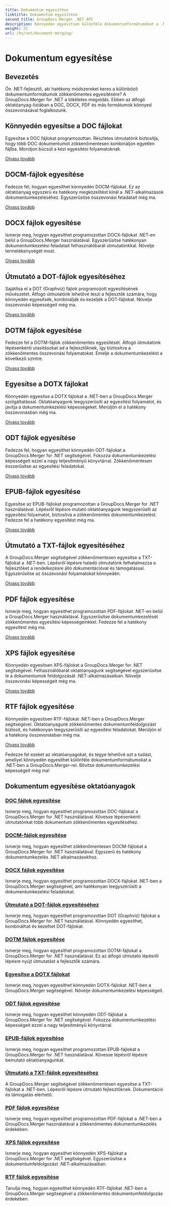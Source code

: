 ```yaml
---
title: Dokumentum egyesítése
linktitle: Dokumentum egyesítése
second_title: GroupDocs.Merger .NET API
description: Könnyedén egyesítsen különféle dokumentumformátumokat a .NET-ben a GroupDocs.Merger segítségével. Zökkenőmentesen kombinálhatja a DOC, DOCX, PDF és egyebeket. Tökéletesítse dokumentumkezelését még ma!
weight: 22
url: /hu/net/document-merging/
---
```


# Dokumentum egyesítése

## Bevezetés

Ön .NET-fejlesztő, aki hatékony módszereket keres a különböző dokumentumformátumok zökkenőmentes egyesítésére? A GroupDocs.Merger for .NET a tökéletes megoldás. Ebben az átfogó oktatóanyag-listában a DOC, DOCX, PDF és más formátumok könnyed összevonásával foglalkozunk.

## Könnyedén egyesítse a DOC fájlokat

Egyesítse a DOC fájlokat programozottan. Részletes útmutatónk biztosítja, hogy több DOC dokumentumot zökkenőmentesen kombináljon egyetlen fájlba. Mondjon búcsút a kézi egyesítési folyamatoknak.

[Olvass tovább](./merge-doc-files/)

## DOCM-fájlok egyesítése

Fedezze fel, hogyan egyesíthet könnyedén DOCM-fájlokat. Ez az oktatóanyag egyszerű és hatékony megközelítést kínál a .NET-alkalmazások dokumentumkezeléséhez. Egyszerűsítse összevonási feladatait még ma.

[Olvass tovább](./merging-docm-files/)

## DOCX fájlok egyesítése

Ismerje meg, hogyan egyesíthet programozottan DOCX-fájlokat .NET-en belül a GroupDocs.Merger használatával. Egyszerűsítse hatékonyan dokumentumkezelési feladatait felhasználóbarát útmutatónkkal. Növelje termelékenységét most.

[Olvass tovább](./how-to-merge-docx-files/)

## Útmutató a DOT-fájlok egyesítéséhez

Sajátítsa el a DOT (Graphviz) fájlok programozott egyesítésének művészetét. Átfogó útmutatónk lehetővé teszi a fejlesztők számára, hogy könnyedén egyesítsék, kombinálják és kezeljék a DOT-fájlokat. Növelje összevonási képességeit még ma.

[Olvass tovább](./guide-merging-dot-files/)

## DOTM fájlok egyesítése

Fedezze fel a DOTM-fájlok zökkenőmentes egyesítését. Átfogó útmutatónk lépésenkénti utasításokat ad a fejlesztőknek, így biztosítva a zökkenőmentes összevonási folyamatokat. Emelje a dokumentumkezelést a következő szintre.

[Olvass tovább](./merging-dotm-files/)

## Egyesítse a DOTX fájlokat

Könnyedén egyesítse a DOTX fájlokat a .NET-ben a GroupDocs.Merger szolgáltatással. Oktatóanyagunk leegyszerűsíti az egyesítési folyamatot, és javítja a dokumentumkezelési képességeket. Merüljön el a hatékony összevonásban még ma.

[Olvass tovább](./merge-dotx-files/)

## ODT fájlok egyesítése

Fedezze fel, hogyan egyesíthet könnyedén ODT-fájlokat a GroupDocs.Merger for .NET segítségével. Fokozza dokumentumkezelési képességeit ezzel a nagy teljesítményű könyvtárral. Zökkenőmentesen ésszerűsítse az egyesítési feladatokat.

[Olvass tovább](./merging-odt-files/)

## EPUB-fájlok egyesítése

Egyesítse az EPUB-fájlokat programozottan a GroupDocs.Merger for .NET használatával. Lépésről lépésre mutató oktatóanyagunk leegyszerűsíti az egyesítési folyamatot, biztosítva a zökkenőmentes dokumentumkezelést. Fedezze fel a hatékony egyesítést még ma.

[Olvass tovább](./merge-epub-files/)

## Útmutató a TXT-fájlok egyesítéséhez

A GroupDocs.Merger segítségével zökkenőmentesen egyesítse a TXT-fájlokat a .NET-ben. Lépésről lépésre haladó útmutatónk felhatalmazza a fejlesztőket a rendelkezésre álló dokumentációval és támogatással. Egyszerűsítse az összevonási folyamatokat könnyedén.

[Olvass tovább](./guide-merging-txt-files/)

## PDF fájlok egyesítése

Ismerje meg, hogyan egyesíthet programozottan PDF-fájlokat .NET-en belül a GroupDocs.Merger használatával. Egyszerűsítse dokumentumkezelését zökkenőmentes egyesítési képességeinkkel. Fedezze fel a hatékony egyesítést még ma.

[Olvass tovább](./merging-pdf-files/)

## XPS fájlok egyesítése

Könnyedén egyesítsen XPS-fájlokat a GroupDocs.Merger for .NET segítségével. Felhasználóbarát oktatóanyagunk segítségével egyszerűsítse le a dokumentumok feldolgozását .NET-alkalmazásaiban. Növelje összevonási képességeit még ma.

[Olvass tovább](./merge-xps-files/)

## RTF fájlok egyesítése

Könnyedén egyesítsen RTF-fájlokat .NET-ben a GroupDocs.Merger segítségével. Oktatóanyagunk zökkenőmentes dokumentumfeldolgozást biztosít, és hatékonyan leegyszerűsíti az egyesítési feladatokat. Merüljön el a hatékony összevonásban még ma.

[Olvass tovább](./merging-rtf-files/)

Fedezze fel ezeket az oktatóanyagokat, és tegye lehetővé azt a tudást, amellyel könnyedén egyesíthet különféle dokumentumformátumokat a .NET-ben a GroupDocs.Merger-rel. Bővítse dokumentumkezelési képességeit még ma!
## Dokumentum egyesítése oktatóanyagok
### [DOC fájlok egyesítése](./merge-doc-files/)
Ismerje meg, hogyan egyesíthet programozottan DOC-fájlokat a GroupDocs.Merger for .NET használatával. Kövesse lépésenkénti útmutatónkat több dokumentum zökkenőmentes egyesítéséhez.
### [DOCM-fájlok egyesítése](./merging-docm-files/)
Ismerje meg, hogyan egyesíthet zökkenőmentesen DOCM-fájlokat a GroupDocs.Merger for .NET használatával. Egyszerű és hatékony dokumentumkezelés .NET alkalmazásokhoz.
### [DOCX fájlok egyesítése](./how-to-merge-docx-files/)
Ismerje meg, hogyan egyesíthet programozottan DOCX-fájlokat .NET-ben a GroupDocs.Merger segítségével, ami hatékonyan leegyszerűsíti a dokumentumkezelési feladatokat.
### [Útmutató a DOT-fájlok egyesítéséhez](./guide-merging-dot-files/)
Ismerje meg, hogyan egyesíthet programozottan DOT (Graphviz) fájlokat a GroupDocs.Merger for .NET használatával. Könnyedén egyesíthet, kombinálhat és kezelhet DOT-fájlokat.
### [DOTM fájlok egyesítése](./merging-dotm-files/)
Ismerje meg, hogyan egyesíthet programozottan DOTM-fájlokat a GroupDocs.Merger for .NET használatával. Ez az átfogó útmutató lépésről lépésre nyújt útmutatást a fejlesztők számára.
### [Egyesítse a DOTX fájlokat](./merge-dotx-files/)
Ismerje meg, hogyan egyesíthet könnyedén DOTX-fájlokat .NET-ben a GroupDocs.Merger segítségével. Növelje dokumentumkezelési képességeit.
### [ODT fájlok egyesítése](./merging-odt-files/)
Ismerje meg, hogyan egyesíthet könnyedén ODT-fájlokat a GroupDocs.Merger for .NET segítségével. Fokozza dokumentumkezelési képességeit ezzel a nagy teljesítményű könyvtárral.
### [EPUB-fájlok egyesítése](./merge-epub-files/)
Ismerje meg, hogyan egyesíthet programozottan EPUB-fájlokat a GroupDocs.Merger for .NET használatával. Kövesse lépésről lépésre bemutató oktatóanyagunkat.
### [Útmutató a TXT-fájlok egyesítéséhez](./guide-merging-txt-files/)
A GroupDocs.Merger segítségével zökkenőmentesen egyesítse a TXT-fájlokat a .NET-ben. Lépésről lépésre útmutató fejlesztőknek. Dokumentáció és támogatás elérhető.
### [PDF fájlok egyesítése](./merging-pdf-files/)
Ismerje meg, hogyan egyesíthet programozottan PDF-fájlokat a .NET-ben a GroupDocs.Merger használatával a zökkenőmentes dokumentumkezelés érdekében.
### [XPS fájlok egyesítése](./merge-xps-files/)
Ismerje meg, hogyan egyesíthet könnyedén XPS-fájlokat a GroupDocs.Merger for .NET segítségével. Egyszerűsítse a dokumentumfeldolgozást .NET-alkalmazásaiban.
### [RTF fájlok egyesítése](./merging-rtf-files/)
Tanulja meg, hogyan egyesíthet könnyedén RTF-fájlokat .NET-ben a GroupDocs.Merger segítségével a zökkenőmentes dokumentumfeldolgozás érdekében.